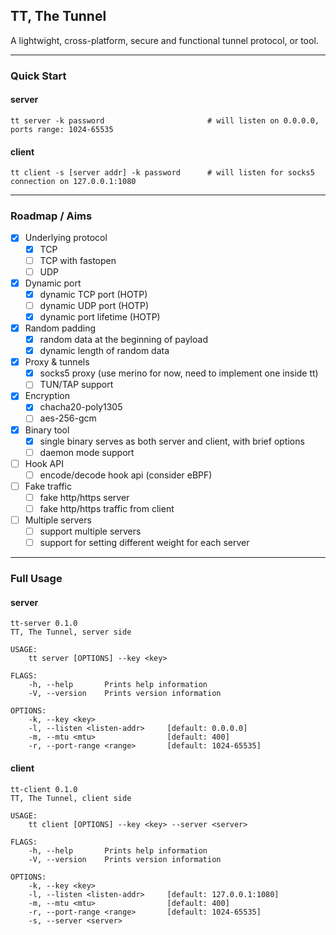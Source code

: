 ## TT, The Tunnel
A lightwight, cross-platform, secure and functional tunnel protocol, or tool.

----
### Quick Start
#### server

    tt server -k password                       # will listen on 0.0.0.0, ports range: 1024-65535

#### client

    tt client -s [server addr] -k password      # will listen for socks5 connection on 127.0.0.1:1080
    
----
### Roadmap / Aims
- [x] Underlying protocol
    - [x] TCP 
    - [ ] TCP with fastopen
    - [ ] UDP
- [x] Dynamic port
    - [x] dynamic TCP port (HOTP)
    - [ ] dynamic UDP port (HOTP)
    - [x] dynamic port lifetime (HOTP)
- [x] Random padding
    - [x] random data at the beginning of payload
    - [x] dynamic length of random data
- [x] Proxy & tunnels 
    - [x] socks5 proxy (use merino for now, need to implement one inside tt)
    - [ ] TUN/TAP support
- [x] Encryption
    - [x] chacha20-poly1305
    - [ ] aes-256-gcm
- [x] Binary tool
    - [x] single binary serves as both server and client, with brief options
    - [ ] daemon mode support
- [ ] Hook API 
    - [ ] encode/decode hook api (consider eBPF)
- [ ] Fake traffic
    - [ ] fake http/https server
    - [ ] fake http/https traffic from client
- [ ] Multiple servers
    - [ ] support multiple servers
    - [ ] support for setting different weight for each server

----
### Full Usage 
#### server
```
tt-server 0.1.0
TT, The Tunnel, server side

USAGE:
    tt server [OPTIONS] --key <key>

FLAGS:
    -h, --help       Prints help information
    -V, --version    Prints version information

OPTIONS:
    -k, --key <key>               
    -l, --listen <listen-addr>     [default: 0.0.0.0]
    -m, --mtu <mtu>                [default: 400]
    -r, --port-range <range>       [default: 1024-65535]
```

#### client
```
tt-client 0.1.0
TT, The Tunnel, client side

USAGE: 
    tt client [OPTIONS] --key <key> --server <server>

FLAGS:
    -h, --help       Prints help information
    -V, --version    Prints version information

OPTIONS:
    -k, --key <key>               
    -l, --listen <listen-addr>     [default: 127.0.0.1:1080]
    -m, --mtu <mtu>                [default: 400]
    -r, --port-range <range>       [default: 1024-65535]
    -s, --server <server>
```

